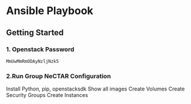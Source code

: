 # Ansible Playbook

## Getting Started

### 1. Openstack Password
```
MmUwMmRmODAyNzljNzk5
```

### 2.Run Group NeCTAR Configuration
Install Python, pip, openstacksdk
Show all images
Create Volumes
Create Security Groups
Create Instances
